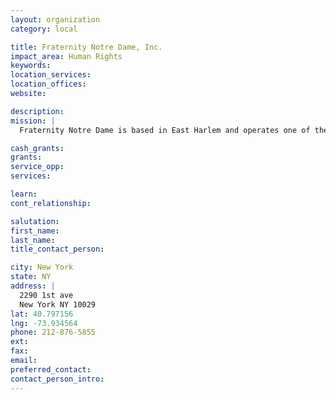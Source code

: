 ```yaml
---
layout: organization
category: local

title: Fraternity Notre Dame, Inc.
impact_area: Human Rights
keywords: 
location_services: 
location_offices: 
website: 

description: 
mission: |
  Fraternity Notre Dame is based in East Harlem and operates one of the main soup kitchens in the area along with other programs for the most needy: food pantry, after school program, mobile soup kitchen for the homeless in the streets, assistance to AIDS patients, food assistance to the needy families and seniors at home.

cash_grants: 
grants: 
service_opp: 
services: 

learn: 
cont_relationship: 

salutation: 
first_name: 
last_name: 
title_contact_person: 

city: New York
state: NY
address: |
  2290 1st ave  
  New York NY 10029
lat: 40.797156
lng: -73.934564
phone: 212-876-5855
ext: 
fax: 
email: 
preferred_contact: 
contact_person_intro: 
---
```

